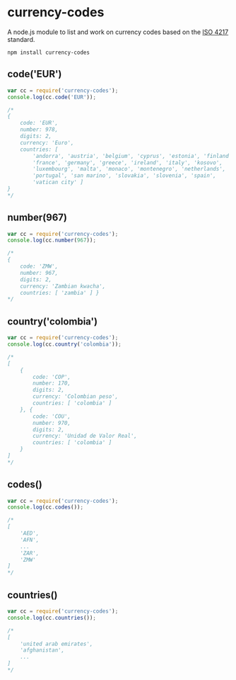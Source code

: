 # currency-codes

A node.js module to list and work on currency codes based on the [ISO 4217](http://en.wikipedia.org/wiki/ISO_4217) standard.

	npm install currency-codes

## code('EUR')

``` js
var cc = require('currency-codes');
console.log(cc.code('EUR'));

/*
{
	code: 'EUR',
	number: 978,
	digits: 2,
	currency: 'Euro',
	countries: [
		'andorra', 'austria', 'belgium', 'cyprus', 'estonia', 'finland',
		'france', 'germany', 'greece', 'ireland', 'italy', 'kosovo',
		'luxembourg', 'malta', 'monaco', 'montenegro', 'netherlands',
		'portugal', 'san marino', 'slovakia', 'slovenia', 'spain',
		'vatican city' ]
}
*/
```

## number(967)

``` js
var cc = require('currency-codes');
console.log(cc.number(967));

/*
{
	code: 'ZMW',
	number: 967,
	digits: 2,
	currency: 'Zambian kwacha',
	countries: [ 'zambia' ] }
*/
```

## country('colombia')

``` js
var cc = require('currency-codes');
console.log(cc.country('colombia'));

/*
[
	{
		code: 'COP',
		number: 170,
		digits: 2,
		currency: 'Colombian peso',
		countries: [ 'colombia' ]
	}, {
		code: 'COU',
		number: 970,
		digits: 2,
		currency: 'Unidad de Valor Real',
		countries: [ 'colombia' ]
	}
]
*/
```

## codes()

``` js
var cc = require('currency-codes');
console.log(cc.codes());

/*
[
	'AED',
	'AFN',
	...
	'ZAR',
	'ZMW'
]
*/
```

## countries()

``` js
var cc = require('currency-codes');
console.log(cc.countries());

/*
[ 
	'united arab emirates',
	'afghanistan',
	...
]
*/
```
